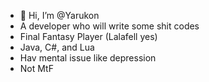 - 👋 Hi, I’m @Yarukon
- A developer who will write some shit codes
- Final Fantasy Player (Lalafell yes)
- Java, C#, and Lua
- Hav mental issue like depression
- Not MtF
